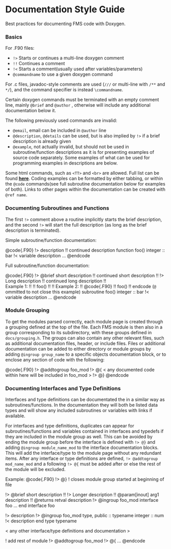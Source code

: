 # Documentation Style Guide

Best practices for documenting FMS code with Doxygen.

### Basics

For .F90 files:
- `!>` Starts or continues a multi-line doxygen comment
- `!!` Continues a comment
- `!<` Starts a comment(usually used after variables/parameters)
- `@commandname` to use a given doxygen command

For .c files, javadoc-style comments are used (`///` or multi-line with `/**` and `*/`), and the command specifier is instead `\commandname`.

Certain doxygen commands must be terminated with an empty comment line, mainly `@brief` and `@author`
, otherwise will include any additional documentation below it.

The following previously used commands are invalid:
- `@email`, email can be included in `@author` line
- `@description`, `@details` can be used, but is also implied by `!>` if a brief description is already given
- `@example`, not actually invalid, but should not be used in subroutine/function descriptions as it is for presenting examples of source code separately. Some examples of what can be used for programming examples in descriptions are below.

Some html commands, such as `<TT>` and `<br>` are allowed. Full list can be found
[**here**](https://www.doxygen.nl/manual/htmlcmds.html). Coding examples can be formatted by
either tabbing, or within the `@code` commands(see full subroutine documentation
below for examples of both). Links to other pages within the documentation can be created with
`@ref name`.

### Documenting Subroutines and Functions

The first `!>` comment above a routine implicitly starts the brief description, and the second `!>`
will start the full description (as long as the brief description is terminated).

Simple subroutine/function documentation:

@code{.F90}
!> description
!! continued description
function foo()
  integer :: bar !< variable description
  ...
@endcode

Full subroutine/function documentation:

@code{.F90}
!> @brief short description
!! continued short description
!!
!> Long description
!! continued long description
!! <br>Example 1:
!!
!! 		foo()
!!
!! Example 2:
!! @code{.F90}
!! foo()
!! endcode (`@` ommitted to not close this example)
subroutine foo()
  integer :: bar !< variable description
  ...
@endcode

### Module Grouping
To get the modules parsed correctly, each module page is created through a grouping defined at the
top of the file. Each FMS module is then also in a group corresponding to its subdirectory, with
these groups defined in `docs/grouping.h`. The groups can also contain any other relevant
files, such as additional documentation files, header, or include files.  Files or additional
documentation can be added to either directory or module groups by adding `@ingroup group_name`
to a specific objects documentation block, or to enclose any section of code with the following:

@code{.F90}
!> @addtogroup foo_mod
!> @{
< any documented code within here will be included in foo_mod >
!> @}
@endcode

### Documenting Interfaces and Type Definitions

Interfaces and type definitions can be documentated the in a similar way as subroutines/functions.
In the documentation they will both be listed data types and will show any included subroutines
or variables with links if available.

For interfaces and type definitions, duplicates can appear for subroutines/functions and variables
contained in interfaces and typedefs if they are included in the module group as well.
This can be avoided by ending the module group before the
interface is defined with `!> @}` and adding `@ingroup module_name_mod` to the interface
documentation blocks. This will add the interface/type to the module page without any redundant
items. After any interface or type definitions are defined, `!> @addtogroup mod_name_mod` and a
following `!> @{` must be added after or else the rest of the module will be excluded.

Example:
@code{.F90}
!> @}
! closes module group started at beginning of file

!> @brief short description
!!
!> Longer description
!! @param[inout] arg1 description
!! @returns retval description
!> @ingroup foo_mod
interface foo
  ...
end interface foo

!> description
!> @ingroup foo_mod
type, public :: typename
  integer :: num !< description
end type typename

< any other interface/type definitions and documentation >

! add rest of module
!> @addtogroup foo_mod
!> @{
...
@endcode
